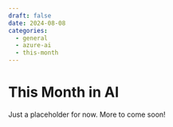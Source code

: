 ```yaml
---
draft: false
date: 2024-08-08
categories:
  - general
  - azure-ai
  - this-month
---
```


# This Month in AI

Just a placeholder for now. More to come soon!
